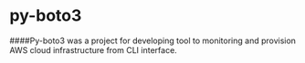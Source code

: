 # py-boto3
####Py-boto3 was a project for developing tool to monitoring and provision AWS cloud infrastructure from CLI interface.
